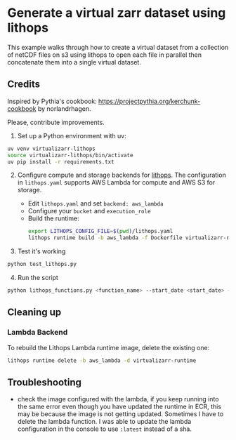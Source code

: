 # Generate a virtual zarr dataset using lithops

This example walks through how to create a virtual dataset from a collection of
netCDF files on s3 using lithops to open each file in parallel then concatenate
them into a single virtual dataset.

## Credits

Inspired by Pythia's cookbook: https://projectpythia.org/kerchunk-cookbook
by norlandrhagen.

Please, contribute improvements.

1. Set up a Python environment with uv:

```sh
uv venv virtualizarr-lithops
source virtualizarr-lithops/bin/activate
uv pip install -r requirements.txt
```

2. Configure compute and storage backends for [lithops](https://lithops-cloud.github.io/docs/source/configuration.html).
   The configuration in `lithops.yaml` supports AWS Lambda for compute and AWS S3 for storage.

   - Edit `lithops.yaml` and set `backend: aws_lambda`
   - Configure your `bucket` and `execution_role`
   - Build the runtime:
     ```bash
     export LITHOPS_CONFIG_FILE=$(pwd)/lithops.yaml
     lithops runtime build -b aws_lambda -f Dockerfile virtualizarr-runtime
     ```

3. Test it's working

```bash
python test_lithops.py
```

4. Run the script

```bash
python lithops_functions.py <function_name> --start_date <start_date> --end_date <end_date> --append_dim time
```

## Cleaning up

### Lambda Backend

To rebuild the Lithops Lambda runtime image, delete the existing one:

```bash
lithops runtime delete -b aws_lambda -d virtualizarr-runtime
```

## Troubleshooting

* check the image configured with the lambda, if you keep running into the same error even though you have updated the runtime in ECR, this may be because the image is not getting updated. Sometimes I have to delete the lambda function. I was able to update the lambda configuration in the console to use `:latest` instead of a sha.

